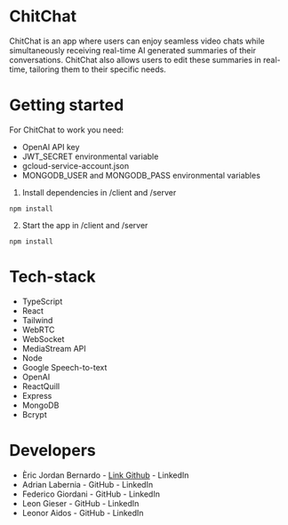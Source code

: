 # ChitChat
ChitChat is an app where users can enjoy seamless video chats while simultaneously receiving real-time AI generated summaries of their conversations. ChitChat also allows users to edit these summaries in real-time, tailoring them to their specific needs.

# Getting started
For ChitChat to work you need:

- OpenAI API key
- JWT_SECRET environmental variable
- gcloud-service-account.json
- MONGODB_USER and MONGODB_PASS environmental variables

1. Install dependencies in /client and /server
```
npm install
```

2. Start the app in /client and /server
```
npm install
```

# Tech-stack
- TypeScript
- React
- Tailwind
- WebRTC
- WebSocket
- MediaStream API
- Node
- Google Speech-to-text
- OpenAI
- ReactQuill
- Express
- MongoDB
- Bcrypt

# Developers
- Èric Jordan Bernardo - [Link Github]([URL](https://github.com/e-jordan-b)) - LinkedIn
- Adrian Labernia - GitHub - LinkedIn
- Federico Giordani - GitHub - LinkedIn
- Leon Gieser - GitHub - LinkedIn
- Leonor Aidos - GitHub - LinkedIn



